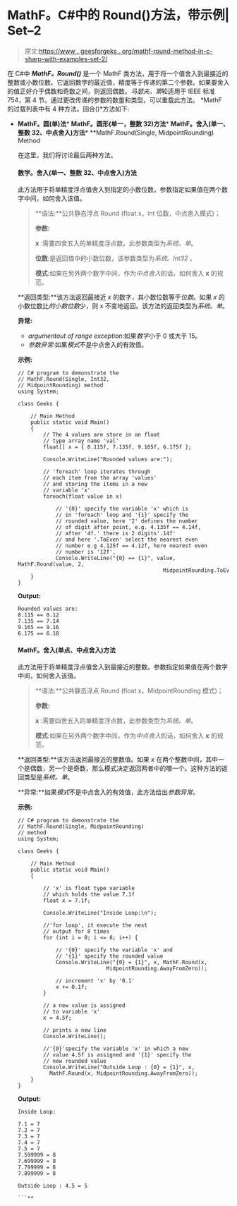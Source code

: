 # MathF。C#中的 Round()方法，带示例| Set–2

> 原文:[https://www . geesforgeks . org/mathf-round-method-in-c-sharp-with-examples-set-2/](https://www.geeksforgeeks.org/mathf-round-method-in-c-sharp-with-examples-set-2/)

在 C#中 ***MathF。Round()*** 是一个 MathF 类方法，用于将一个值舍入到最接近的整数或小数位数。它返回数字的最近值，精度等于传递的第二个参数。如果要舍入的值正好介于偶数和奇数之间，则返回偶数。*马瑟夫。第*轮适用于 IEEE 标准 754，第 4 节。通过更改传递的参数的数量和类型，可以重载此方法。 *MathF 的过载列表中有 4 种方法。回合()*方法如下:

*   **MathF。圆(单)法***   **MathF。圆形(单一，整数 32)方法***   **MathF。舍入(单一、整数 32、中点舍入)方法***   **MathF.Round(Single, MidpointRounding) Method

    在这里，我们将讨论最后两种方法。

    #### 数学。舍入(单一、整数 32、中点舍入)方法

    此方法用于将单精度浮点值舍入到指定的小数位数。参数指定如果值在两个数字中间，如何舍入该值。

    > **语法:**公共静态浮点 Round (float x，int 位数，中点舍入模式)；
    > 
    > **参数:**
    > 
    > **x** :需要四舍五入的单精度浮点数，此参数类型为*系统。单*。
    > 
    > **位数**:是返回值中的小数位数，该参数类型为*系统。Int32* 。
    > 
    > **模式**:如果在另外两个数字中间，作为*中点舍入*的话，如何舍入 **x** 的规范。

    **返回类型:**该方法返回最接近 *x* 的数字，其小数位数等于*位数*。如果 *x* 的小数位数比*的小数位数*少，则 x 不变地返回。该方法的返回类型为*系统。单*。

    **异常:**

    *   *argumentout of range exception*:如果*数字*小于 0 或大于 15。
    *   *参数异常*:如果*模式*不是中点舍入的有效值。

    **示例:**

    ```
    // C# program to demonstrate the
    // MathF.Round(Single, Int32,
    // MidpointRounding) method
    using System;

    class Geeks {

        // Main Method
        public static void Main()
        {
            // The 4 values are store in an float
            // type array name 'val'
            float[] x = { 8.115f, 7.135f, 9.165f, 6.175f };

            Console.WriteLine("Rounded values are:");

            // 'foreach' loop iterates through
            // each item from the array 'values'
            // and storing the items in a new
            // variable 'x'
            foreach(float value in x)

                // '{0}' specify the variable 'x' which is
                // in 'foreach' loop and '{1}' specify the
                // rounded value, here '2' defines the number
                // of digit after point, e.g. 4.135f == 4.14f,
                // after '4f.' there is 2 digits'.14f'
                // and here '.ToEven' select the nearest even
                // number e.g 4.125f == 4.12f, here nearest even
                // number is '12f',
                Console.WriteLine("{0} == {1}", value, MathF.Round(value, 2,
                                                  MidpointRounding.ToEven));
        }
    }
    ```

    **Output:**

    ```
    Rounded values are:
    8.115 == 8.12
    7.135 == 7.14
    9.165 == 9.16
    6.175 == 6.18

    ```

    #### MathF。舍入(单点、中点舍入)方法

    此方法用于将单精度浮点值舍入到最接近的整数。参数指定如果值在两个数字中间，如何舍入该值。

    > **语法:**公共静态浮点 Round (float x，MidpointRounding 模式)；
    > 
    > **参数:**
    > 
    > **x** :需要四舍五入的单精度浮点数，此参数类型为*系统。单*。
    > 
    > **模式**:如果在另外两个数字中间，作为*中点舍入*的话，如何舍入 **x** 的规范。

    **返回类型:**该方法返回最接近的整数值。如果 *x* 在两个整数中间，其中一个是偶数，另一个是奇数，那么模式决定返回两者中的哪一个。这种方法的返回类型是*系统。单*。

    **异常:**如果*模式*不是中点舍入的有效值，此方法给出*参数异常*。

    **示例:**

    ```
    // C# program to demonstrate the
    // MathF.Round(Single, MidpointRounding) 
    // method
    using System;

    class Geeks {

        // Main Method
        public static void Main()
        {

            // 'x' is float type variable
            // which holds the value 7.1f
            float x = 7.1f;

            Console.WriteLine("Inside Loop:\n");

            //'for loop', it execute the next
            // output for 8 times
            for (int i = 0; i <= 8; i++) {

                // '{0}' specify the variable 'x' and
                // '{1}' specify the rounded value
                Console.WriteLine("{0} = {1}", x, MathF.Round(x,
                                MidpointRounding.AwayFromZero));

                // increment 'x' by '0.1'
                x += 0.1f;
            }

            // a new value is assigned
            // to variable 'x'
            x = 4.5f;

            // prints a new line
            Console.WriteLine();

            //'{0}'specify the variable 'x' in which a new
            // value 4.5f is assigned and '{1}' specify the
            // new rounded value
            Console.WriteLine("Outside Loop : {0} = {1}", x,
              MathF.Round(x, MidpointRounding.AwayFromZero));
        }
    }
    ```

    **Output:**

    ```
    Inside Loop:

    7.1 = 7
    7.2 = 7
    7.3 = 7
    7.4 = 7
    7.5 = 7
    7.599999 = 8
    7.699999 = 8
    7.799999 = 8
    7.899999 = 8

    Outside Loop : 4.5 = 5

    ```**